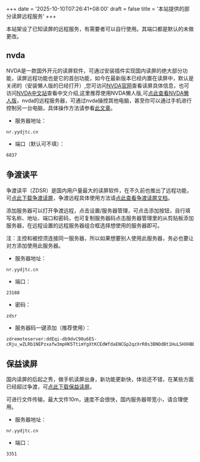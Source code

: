 +++
date = '2025-10-10T07:26:41+08:00'
draft = false
title = '本站提供的部分读屏远程服务'
+++

本站架设了已知读屏的远程服务，有需要者可以自行使用。其端口都是默认的未做更改。

## nvda

NVDA是一款国外开元的读屏软件，可通过安装插件实现国内读屏的绝大部分功能，读屏远程功能也是它的首创功能，如今在最新版本已经内置在读屏中，默认是关闭的（安装懒人版的已经打开）,您可访问[NVDA官网]查看读屏具体信息，也可访问[NVDA中文站]查看中文介绍,这里推荐使用NVDA懒人版,可[点此查看NVDA懒人版]，nvda的远程服务器，可通过nvda操控其他电脑，甚至你可以通过手机进行控制另一台电脑，具体操作方法请参看[此文章]。

- 服务器地址：

```
nr.yydjtc.cn
```

- 端口（默认可不填）：

```
6837
```

## 争渡读平

争渡读平（ZDSR）是国内用户量最大的读屏软件，在不久前也推出了远程功能，可[点此下载争渡读屏]，争渡远程具体使用方法请[点此查看争渡读屏文档]。

添加服务器可以打开争渡远程，点击设置/服务器管理，可点击添加按钮，自行填写名称、地址、端口和密码，也可复制服务器码点击服务器管理里的从剪贴板添加服务器，在远程设置的远程服务器组合框选择想使用的服务器即可。

注：主控和被控须连接同一服务器，所以如果想要别人使用此服务器，务必也要让对方添加使用此服务器。

- 服务器地址：

```
nr.yydjtc.cn
```

- 端口：

```
23188
```

- 密码：

```
zdsr
```

- 服务器码一键添加（推荐使用）：

```
zdremoteserver:ddEqi-db9dvC98u6ES-cRju_wZLRb1NEPzxafw3mpHK5TtimYgXtKCEdWfdaENCGp2qzXrR0s3BNOdBt1HuLSHXHBDCDM77l#
```

## 保益读屏

国内读屏的后起之秀，做手机读屏出身，新功能更新快，体验还不错，在某些方面已经超过争渡，可[点此下载保益读屏]。

可进行文件传输，最大文件10m，速度不会很快，国内服务器带宽小，请合理使用。

- 服务器地址：

```
nr.yydjtc.cn
```

- 端口：

```
3351
```

[NVDA官网]: https://www.nvaccess.org/
[NVDA中文站]: https://nvdacn.com/
[点此查看NVDA懒人版]: https://www.nvdacn.com/index.php/archives/894/
[此文章]: https://www.nvdacn.com/index.php/archives/844/
[点此下载争渡读屏]: https://www.zd.hk/download-down-type-zdsr.htm
[点此查看争渡读屏文档]: https://www.zdsr.com/docs/zdsr/25/
[点此下载保益读屏]: http://down.bjbyhd.com/BoyPcReader/boyPcReaderSetup_v11.55.exe